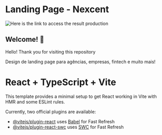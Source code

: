 # Landing Page - Nexcent

![Here is the link to access the result production](https://nexcent-dev-nana.vercel.app/)

## Welcome! 👋

Hello!  Thank you for visiting this repository

Design de landing page para agências, empresas, fintech e muito mais!

# React + TypeScript + Vite

This template provides a minimal setup to get React working in Vite with HMR and some ESLint rules.

Currently, two official plugins are available:

- [@vitejs/plugin-react](https://github.com/vitejs/vite-plugin-react/blob/main/packages/plugin-react/README.md) uses [Babel](https://babeljs.io/) for Fast Refresh
- [@vitejs/plugin-react-swc](https://github.com/vitejs/vite-plugin-react-swc) uses [SWC](https://swc.rs/) for Fast Refresh
